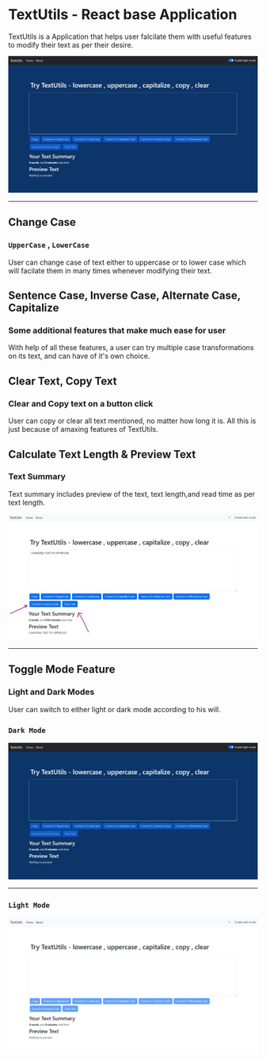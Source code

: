 # TextUtils - React base Application

TextUtils is a Application that helps user falcilate them with useful features to modify their text as per their desire.


![TextUtils Pic](src/images/textUtils.JPG)


<hr/>

## Change Case 

### `UpperCase` , `LowerCase` 

User can change case of text either to uppercase or to lower case which will facilate them in many times whenever modifying their text. 

## Sentence Case, Inverse Case, Alternate Case, Capitalize 

### Some additional features that make much ease for user

With help of all these features, a user can try multiple case transformations on its text, and can have of it's own choice.

## Clear Text, Copy Text

### Clear and Copy text on a button click

User can copy or clear all text mentioned, no matter how long it is. All this is just because of amaxing features of TextUtils.

## Calculate Text Length & Preview Text

### Text Summary

Text summary includes preview of the text, text length,and read time as per text length.

![TextUtils Pic](src/images/features.jpg)

<hr/>

## Toggle Mode Feature 

### Light and Dark Modes

User can switch to either light or dark mode according to his will.

### `Dark Mode`

![TextUtils Pic](src/images/textUtils.JPG)

<hr/>


### `Light Mode`

![TextUtils Pic](src/images/light%20mode.JPG)

